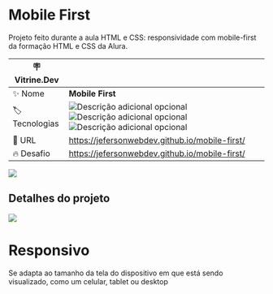 # Mobile First

Projeto feito durante a aula HTML e CSS: responsividade com mobile-first da formação HTML e CSS da Alura.

| :placard: Vitrine.Dev |     |
| -------------  | --- |
| :sparkles: Nome        | **Mobile First**
| :label: Tecnologias | ![Descrição adicional opcional](https://img.shields.io/badge/-html5-E34F26?logo=html5&logoColor=white&style=for-the-badge) ![Descrição adicional opcional](https://img.shields.io/badge/-css3-1572B6?logo=css3&logoColor=white&style=for-the-badge) ![Descrição adicional opcional](https://img.shields.io/badge/-swiper-6332F6?logo=swiper&logoColor=white&style=for-the-badge)
| :rocket: URL         | https://jefersonwebdev.github.io/mobile-first/
| :fire: Desafio     | https://jefersonwebdev.github.io/mobile-first/

<!-- Inserir imagem com a #vitrinedev ao final do link -->
<!-- ![](https://via.placeholder.com/1200x500.png?text=imagem+lindona+do+meu+projeto#vitrinedev) -->

![](https://jefersonwebdev.github.io/mobile-first/img/AluraBooksDesktop.png#vitrinedev)
## Detalhes do projeto

![](https://jefersonwebdev.github.io/mobile-first/img/MobileFirstResponsivo.png#vitrinedev)
# Responsivo
Se adapta ao tamanho da tela do dispositivo em que está sendo visualizado, como um celular, tablet ou desktop
<!-- Textos e imagens que descrevam seu projeto, suas conquistas, seus desafios, próximos passos, etc... -->
